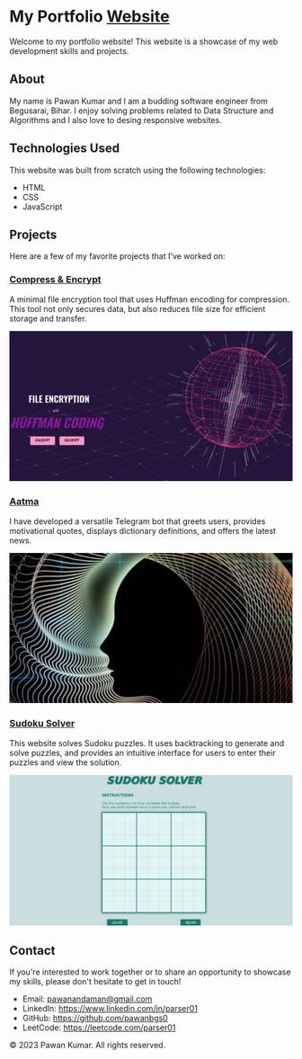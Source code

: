 # My Portfolio [Website](https://pawanbgs0.github.io/Portfolio/)

Welcome to my portfolio website! This website is a showcase of my web development skills and projects.

## About

My name is Pawan Kumar and I am a budding software engineer from Begusarai, Bihar. I enjoy solving problems related to Data Structure and Algorithms and I also love to desing responsive websites.

## Technologies Used

This website was built from scratch using the following technologies:

- HTML
- CSS
- JavaScript

## Projects

Here are a few of my favorite projects that I've worked on:

### [Compress & Encrypt](https://github.com/pawanbgs0/Huffman)

A minimal file encryption tool that uses Huffman encoding for compression. This tool not only secures data, but also reduces file size for efficient storage and transfer. 

![Screenshot of Huffman](Media/Projects/huffman.png)


### [Aatma](https://github.com/pawanbgs0/Aatma)

I have developed a versatile Telegram bot that greets users, provides motivational quotes, displays dictionary definitions, and offers the latest news. 

![Screenshot of Sudoku Solver](Media/Projects/Aatma.jpg)

### [Sudoku Solver](https://github.com/pawanbgs0/Sudoku)

This website solves Sudoku puzzles. It uses backtracking to generate and solve puzzles, and provides an intuitive interface for users to enter their puzzles and view the solution. 

![Screenshot of Sudoku Solver](Media/Projects/sudo.png)

## Contact

If you're interested to work together or to share an opportunity to showcase my skills, please don't hesitate to get in touch!

- Email: pawanandaman@gmail.com
- LinkedIn: https://www.linkedin.com/in/parser01
- GitHub: https://github.com/pawanbgs0
- LeetCode: https://leetcode.com/parser01

© 2023 Pawan Kumar. All rights reserved.